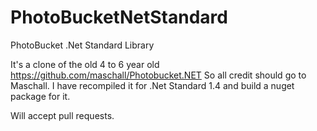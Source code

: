 # PhotoBucketNetStandard
PhotoBucket .Net Standard Library

It's a clone of the old 4 to 6 year old https://github.com/maschall/Photobucket.NET So all credit should go to Maschall.
I have recompiled it for .Net Standard 1.4 and build a nuget package for it.

Will accept pull requests.
